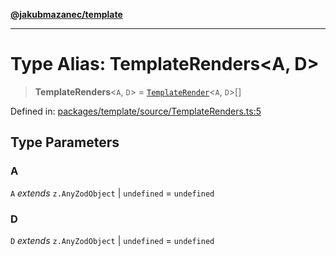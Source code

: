 [**@jakubmazanec/template**](../README.md)

---

# Type Alias: TemplateRenders\<A, D\>

> **TemplateRenders**\<`A`, `D`\> = [`TemplateRender`](TemplateRender.md)\<`A`, `D`\>[]

Defined in:
[packages/template/source/TemplateRenders.ts:5](https://github.com/jakubmazanec/tools/blob/acfa246dbb1035f65efb7fa114167a3cbefca108/packages/template/source/TemplateRenders.ts#L5)

## Type Parameters

### A

`A` _extends_ `z.AnyZodObject` \| `undefined` = `undefined`

### D

`D` _extends_ `z.AnyZodObject` \| `undefined` = `undefined`
